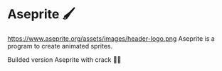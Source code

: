 # Aseprite 🖌️

https://www.aseprite.org/assets/images/header-logo.png
Aseprite is a program to create animated sprites.

Builded version Aseprite with crack  👨‍💻 
